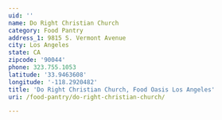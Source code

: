 ```yaml
---
uid: ''
name: Do Right Christian Church
category: Food Pantry
address_1: 9815 S. Vermont Avenue
city: Los Angeles
state: CA
zipcode: '90044'
phone: 323.755.1053
latitude: '33.9463608'
longitude: '-118.2920482'
title: 'Do Right Christian Church, Food Oasis Los Angeles'
uri: /food-pantry/do-right-christian-church/

---
```

